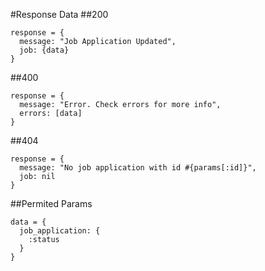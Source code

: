 #Response Data
##200
```
response = {
  message: "Job Application Updated",
  job: {data}
}
```

##400
```
response = {
  message: "Error. Check errors for more info",
  errors: [data]
}
```

##404
```
response = {
  message: "No job application with id #{params[:id]}",
  job: nil
}
```

##Permited Params
```
data = {
  job_application: {
    :status
  }
}
```
